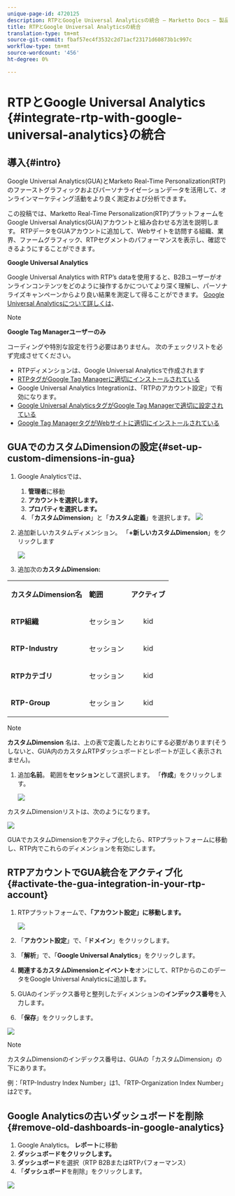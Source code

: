 ```yaml
---
unique-page-id: 4720125
description: RTPとGoogle Universal Analyticsの統合 — Marketto Docs — 製品ドキュメント
title: RTPとGoogle Universal Analyticsの統合
translation-type: tm+mt
source-git-commit: fbaf57ec4f3532c2d71acf23171d60873b1c997c
workflow-type: tm+mt
source-wordcount: '456'
ht-degree: 0%

---
```



# RTPとGoogle Universal Analytics {#integrate-rtp-with-google-universal-analytics}の統合

## 導入{#intro}

Google Universal Analytics(GUA)とMarketo Real-Time Personalization(RTP)のファーストグラフィックおよびパーソナライゼーションデータを活用して、オンラインマーケティング活動をより良く測定および分析できます。

この投稿では、Marketto Real-Time Personalization(RTP)プラットフォームをGoogle Universal Analytics(GUA)アカウントと組み合わせる方法を説明します。 RTPデータをGUAアカウントに追加して、Webサイトを訪問する組織、業界、ファームグラフィック、RTPセグメントのパフォーマンスを表示し、確認できるようにすることができます。

**Google Universal Analytics**

Google Universal Analytics with RTP’s dataを使用すると、B2Bユーザーがオンラインコンテンツをどのように操作するかについてより深く理解し、パーソナライズキャンペーンからより良い結果を測定して得ることができます。 [Google Universal Analyticsについて詳しくは](https://support.google.com/analytics/answer/2790010/?hl=en&amp;authuser=1)、

>[!NOTE]
>
>**Google Tag Managerユーザーのみ**
>
>コーディングや特別な設定を行う必要はありません。 次のチェックリストを必ず完成させてください。
>
>* RTPディメンションは、Google Universal Analyticsで作成されます
>* [RTPタグがGoogle Tag Managerに適切にインストールされている](https://docs.marketo.com/display/public/DOCS/Implementing+RTP+using+Google+Tag+Manager)
>* Google Universal Analytics Integrationは、「RTPのアカウント設定」で有効になります。
>* [Google Universal AnalyticsタグがGoogle Tag Managerで適切に設定されている](https://support.google.com/tagmanager/answer/6107124?hl=en)
>* [Google Tag ManagerタグがWebサイトに適切にインストールされている](https://developers.google.com/tag-manager/quickstart)


## GUAでのカスタムDimensionの設定{#set-up-custom-dimensions-in-gua}

1. Google Analyticsでは、

   1. **管理者**&#x200B;に移動
   1. **アカウントを選択します。**
   1. **プロパティを選択します。**
   1. 「**カスタムDimension**」と「**カスタム定義**」を選択します。
      ![](assets/image2014-11-29-11-3a2-3a32.png)

1. 追加新しいカスタムディメンション。 「**+新しいカスタムDimension**」をクリックします

   ![](assets/image2014-11-29-11-3a8-3a16.png)

1. 追加次の&#x200B;**カスタムDimension:**

<table> 
 <tbody> 
  <tr> 
   <td><p><strong>カスタムDimension名</strong></p></td> 
   <td><p><strong>範囲</strong></p></td> 
   <td><p><strong>アクティブ</strong></p></td> 
  </tr> 
  <tr> 
   <td><p><strong>RTP組織</strong></p></td> 
   <td><p>セッション</p></td> 
   <td><p align="center">kid</p></td> 
  </tr> 
  <tr> 
   <td><p><strong>RTP-Industry</strong></p></td> 
   <td><p>セッション</p></td> 
   <td><p align="center">kid</p></td> 
  </tr> 
  <tr> 
   <td><p><strong>RTPカテゴリ</strong></p></td> 
   <td><p>セッション</p></td> 
   <td><p align="center">kid</p></td> 
  </tr> 
  <tr> 
   <td><p><strong>RTP-Group</strong></p></td> 
   <td><p>セッション</p></td> 
   <td><p align="center">kid</p></td> 
  </tr> 
 </tbody> 
</table>

>[!NOTE]
>
>**カスタムDimension** 名は、上の表で定義したとおりにする必要があります(そうしないと、GUA内のカスタムRTPダッシュボードとレポートが正しく表示されません)。

1. 追加&#x200B;**名前**。 範囲を&#x200B;**セッション**&#x200B;として選択します。 「**作成**」をクリックします。

   ![](assets/image2014-11-29-11-3a12-3a51.png)

カスタムDimensionリストは、次のようになります。

![](assets/image2014-11-29-11-36-50-version-2.png)

GUAでカスタムDimensionをアクティブ化したら、RTPプラットフォームに移動し、RTP内でこれらのディメンションを有効にします。

## RTPアカウントでGUA統合をアクティブ化{#activate-the-gua-integration-in-your-rtp-account}

1. RTPプラットフォームで、**「アカウント設定」に移動します。**

   ![](assets/image2014-11-29-11-3a27-3a7.png)

1. 「**アカウント設定**」で、「**ドメイン**」をクリックします。
1. 「**解析**」で、「**Google Universal Analytics**」をクリックします。
1. **関連するカスタムDimensionとイベントを**&#x200B;オンにして、RTPからのこのデータをGoogle Universal Analyticsに追加します。
1. GUAのインデックス番号と整列したディメンションの&#x200B;**インデックス番号**&#x200B;を入力します。
1. 「**保存**」をクリックします。

![](assets/image2014-11-29-11-31-23-version-2.png)

>[!NOTE]
>
>カスタムDimensionのインデックス番号は、GUAの「カスタムDimension」の下にあります。
>
>例：「RTP-Industry Index Number」は1、「RTP-Organization Index Number」は2です。

## Google Analyticsの古いダッシュボードを削除{#remove-old-dashboards-in-google-analytics}

1. Google Analytics。 **レポート**&#x200B;に移動
1. **ダッシュボードをクリックします。**
1. **ダッシュボード**&#x200B;を選択（RTP B2BまたはRTPパフォーマンス）
1. 「**ダッシュボード**&#x200B;を削除」をクリックします。

![](assets/image2014-11-29-11-3a42-3a55.png)

